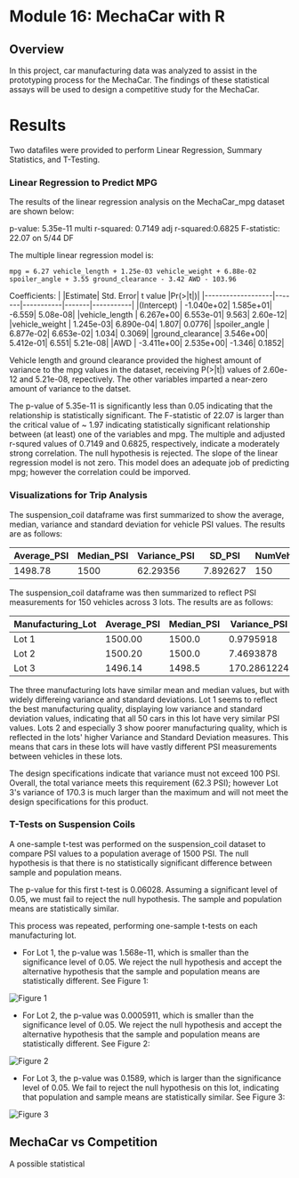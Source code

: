 # Module 16: MechaCar with R

## Overview

In this project, car manufacturing data was analyzed to assist in the prototyping process for the MechaCar. The findings of these statistical assays will be used to design a competitive study for the MechaCar. 

# Results 
Two datafiles were provided to perform Linear Regression, Summary Statistics, and T-Testing. 

### Linear Regression to Predict MPG

The results of the linear regression analysis on the MechaCar_mpg dataset are shown below:

p-value: 5.35e-11
multi r-squared: 0.7149
adj r-squared:0.6825
F-statistic: 22.07 on 5/44 DF

The multiple linear regression model is:

```
mpg = 6.27 vehicle_length + 1.25e-03 vehicle_weight + 6.88e-02 spoiler_angle + 3.55 ground_clearance - 3.42 AWD - 103.96
```

Coefficients:
|                   |Estimate| Std. Error| t value |Pr(>|t|)|
|-------------------|-------|-----------|-------|-----------|
|(Intercept)     | -1.040e+02|  1.585e+01|  -6.559| 5.08e-08|
|vehicle_length  |  6.267e+00|  6.553e-01|   9.563| 2.60e-12|
|vehicle_weight  |  1.245e-03|  6.890e-04|   1.807|   0.0776|
|spoiler_angle   |  6.877e-02|  6.653e-02|   1.034|   0.3069|
|ground_clearance|  3.546e+00|  5.412e-01|   6.551| 5.21e-08|
|AWD             | -3.411e+00|  2.535e+00|  -1.346|   0.1852|


Vehicle length and ground clearance provided the highest amount of variance to the mpg values in the dataset, receiving P(>|t|) values of 2.60e-12 and 5.21e-08, repectively. The other variables imparted a near-zero amount of variance to the datset. 

The p-value of 5.35e-11 is significantly less than 0.05 indicating that the relationship is statistically significant. The F-statistic of 22.07 is larger than the critical value of ~ 1.97 indicating statistically significant relationship between (at least) one of the variables and mpg. The multiple and adjusted r-squred values of 0.7149 and 0.6825, respectively, indicate a moderately strong correlation. The null hypothesis is rejected. The slope of the linear regression model is not zero. This model does an adequate job of predicting mpg; however the correlation could be imporved. 

### Visualizations for Trip Analysis

The suspension_coil dataframe was first summarized to show the average, median, variance and standard deviation for vehicle PSI values. The results are as follows:

|Average_PSI|Median_PSI|Variance_PSI|SD_PSI|NumVehicles|
|---|---|---|---|---|
|1498.78|1500|62.29356|7.892627|150|

The suspension_coil dataframe was then summarized to reflect PSI measurements for 150 vehicles across 3 lots. The results are as follows:

|Manufacturing_Lot|Average_PSI|Median_PSI|Variance_PSI|SD_PSI|NumVehicles|
|---|---|---|---|---|---|
|Lot 1|1500.00|1500.0|0.9795918|0.9897433|50|
|Lot 2|1500.20|1500.0|7.4693878|2.7330181|50|
|Lot 3|1496.14|1498.5|170.2861224|13.0493725|50|

The three manufacturing lots have similar mean and median values, but with widely differeing variance and standard deviations. Lot 1 seems to reflect the best manufacturing quality, displaying low variance and standard deviation values, indicating that all 50 cars in this lot have very similar PSI values. Lots 2 and especially 3 show poorer manufacturing quality, which is reflected in the lots' higher Variance and Standard Deviation measures. This means that cars in these lots will have vastly different PSI measurements between vehicles in these lots. 

The design specifications indicate that variance must not exceed 100 PSI. Overall, the total variance meets this requirement (62.3 PSI); however Lot 3's variance of 170.3 is much larger than the maximum and will not meet the design specifications for this product. 

### T-Tests on Suspension Coils

A one-sample t-test was performed on the suspension_coil dataset to compare PSI values to a population average of 1500 PSI. The null hypothesis is that there is no statistically significant difference between sample and population means. 

The p-value for this first t-test is 0.06028. Assuming a significant level of 0.05, we must fail to reject the null hypothesis. The sample and population means are statistically similar. 

This process was repeated, performing one-sample t-tests on each manufacturing lot.  

* For Lot 1, the p-value was 1.568e-11, which is smaller than the significance level of 0.05. We reject the null hypothesis and accept the alternative hypothesis that the sample and population means are statistically different. See Figure 1:

![Figure 1](/images/Lot1_T_Test.png)

* For Lot 2, the p-value was 0.0005911, which is smaller than the significance level of 0.05. We reject the null hypothesis and accept the alternative hypothesis that the sample and population means are statistically different. See Figure 2:

![Figure 2](/images/Lot2_T_Test.png)

* For Lot 3, the p-value was 0.1589, which is larger than the significance level of 0.05. We fail to reject the null hypothesis on this lot, indicating that population and sample means are statistically similar. See Figure 3:

![Figure 3](/images/Lot3_T_Test.png)

## MechaCar vs Competition

A possible statistical 